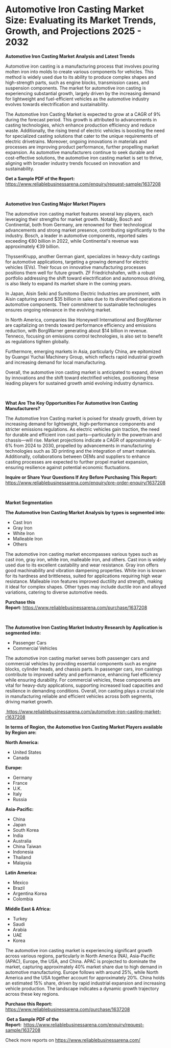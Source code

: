 <p><h1>Automotive Iron Casting Market Size: Evaluating its Market Trends, Growth, and Projections 2025 - 2032</h1></p><p><strong>Automotive Iron Casting Market Analysis and Latest Trends</strong></p>
<p><p>Automotive iron casting is a manufacturing process that involves pouring molten iron into molds to create various components for vehicles. This method is widely used due to its ability to produce complex shapes and high-strength parts, such as engine blocks, transmission cases, and suspension components. The market for automotive iron casting is experiencing substantial growth, largely driven by the increasing demand for lightweight and fuel-efficient vehicles as the automotive industry evolves towards electrification and sustainability.</p><p>The Automotive Iron Casting Market is expected to grow at a CAGR of 9% during the forecast period. This growth is attributed to advancements in casting technologies, which enhance production efficiency and reduce waste. Additionally, the rising trend of electric vehicles is boosting the need for specialized casting solutions that cater to the unique requirements of electric drivetrains. Moreover, ongoing innovations in materials and processes are improving product performance, further propelling market expansion. As automotive manufacturers continue to seek durable and cost-effective solutions, the automotive iron casting market is set to thrive, aligning with broader industry trends focused on innovation and sustainability.</p></p>
<p><strong>Get a Sample PDF of the Report:&nbsp;</strong> <a href="https://www.reliablebusinessarena.com/enquiry/request-sample/1637208?utm_campaign=3041&utm_medium=2&utm_source=Github&utm_content=ia&utm_term=23032025&utm_id=automotive-iron-casting">https://www.reliablebusinessarena.com/enquiry/request-sample/1637208</a></p>
<p>&nbsp;</p>
<p><strong>Automotive Iron Casting Major Market Players</strong></p>
<p><p>The automotive iron casting market features several key players, each leveraging their strengths for market growth. Notably, Bosch and Continental, both from Germany, are renowned for their technological advancements and strong market presence, contributing significantly to the industry. Bosch, a leader in automotive components, reported sales exceeding €80 billion in 2022, while Continental's revenue was approximately €39 billion.</p><p>ThyssenKrupp, another German giant, specializes in heavy-duty castings for automotive applications, targeting a growing demand for electric vehicles (EVs). Their focus on innovative manufacturing processes positions them well for future growth. ZF Friedrichshafen, with a robust portfolio addressing the shift toward electrification and autonomous driving, is also likely to expand its market share in the coming years.</p><p>In Japan, Aisin Seiki and Sumitomo Electric Industries are prominent, with Aisin capturing around $35 billion in sales due to its diversified operations in automotive components. Their commitment to sustainable technologies ensures ongoing relevance in the evolving market.</p><p>In North America, companies like Honeywell International and BorgWarner are capitalizing on trends toward performance efficiency and emissions reduction, with BorgWarner generating about $14 billion in revenue. Tenneco, focusing on emissions control technologies, is also set to benefit as regulations tighten globally.</p><p>Furthermore, emerging markets in Asia, particularly China, are epitomized by Guangxi Yuchai Machinery Group, which reflects rapid industrial growth and increasing demand for local manufacturing.</p><p>Overall, the automotive iron casting market is anticipated to expand, driven by innovations and the shift toward electrified vehicles, positioning these leading players for sustained growth amid evolving industry dynamics.</p></p>
<p>&nbsp;</p>
<p><strong>What Are The Key Opportunities For Automotive Iron Casting Manufacturers?</strong></p>
<p><p>The Automotive Iron Casting market is poised for steady growth, driven by increasing demand for lightweight, high-performance components and stricter emissions regulations. As electric vehicles gain traction, the need for durable and efficient iron cast parts—particularly in the powertrain and chassis—will rise. Market projections indicate a CAGR of approximately 4-6% from 2024 to 2030, propelled by advancements in manufacturing technologies such as 3D printing and the integration of smart materials. Additionally, collaborations between OEMs and suppliers to enhance casting processes are expected to further propel market expansion, ensuring resilience against potential economic fluctuations.</p></p>
<p><strong>Inquire or Share Your Questions If Any Before Purchasing This Report:</strong> <a href="https://www.reliablebusinessarena.com/enquiry/pre-order-enquiry/1637208?utm_campaign=3041&utm_medium=2&utm_source=Github&utm_content=ia&utm_term=23032025&utm_id=automotive-iron-casting">https://www.reliablebusinessarena.com/enquiry/pre-order-enquiry/1637208</a></p>
<p>&nbsp;</p>
<p><strong>Market Segmentation</strong></p>
<p><strong>The Automotive Iron Casting Market Analysis by types is segmented into:</strong></p>
<p><ul><li>Cast Iron</li><li>Gray Iron</li><li>White Iron</li><li>Malleable Iron</li><li>Others</li></ul></p>
<p><p>The automotive iron casting market encompasses various types such as cast iron, gray iron, white iron, malleable iron, and others. Cast iron is widely used due to its excellent castability and wear resistance. Gray iron offers good machinability and vibration dampening properties. White iron is known for its hardness and brittleness, suited for applications requiring high wear resistance. Malleable iron features improved ductility and strength, making it ideal for complex shapes. Other types may include ductile iron and alloyed variations, catering to diverse automotive needs.</p></p>
<p><strong>Purchase this Report:&nbsp;</strong><a href="https://www.reliablebusinessarena.com/purchase/1637208?utm_campaign=3041&utm_medium=2&utm_source=Github&utm_content=ia&utm_term=23032025&utm_id=automotive-iron-casting">https://www.reliablebusinessarena.com/purchase/1637208</a></p>
<p>&nbsp;</p>
<p><strong>The Automotive Iron Casting Market Industry Research by Application is segmented into:</strong></p>
<p><ul><li>Passenger Cars</li><li>Commercial Vehicles</li></ul></p>
<p><p>The automotive iron casting market serves both passenger cars and commercial vehicles by providing essential components such as engine blocks, cylinder heads, and chassis parts. In passenger cars, iron castings contribute to improved safety and performance, enhancing fuel efficiency while ensuring durability. For commercial vehicles, these components are vital for heavy-duty applications, supporting increased load capacities and resilience in demanding conditions. Overall, iron casting plays a crucial role in manufacturing reliable and efficient vehicles across both segments, driving market growth.</p></p>
<p><a href="https://www.reliablebusinessarena.com/automotive-iron-casting-market-r1637208?utm_campaign=3041&utm_medium=2&utm_source=Github&utm_content=ia&utm_term=23032025&utm_id=automotive-iron-casting">&nbsp;https://www.reliablebusinessarena.com/automotive-iron-casting-market-r1637208</a></p>
<p><strong>In terms of Region, the Automotive Iron Casting Market Players available by Region are:</strong></p>
<p>
    <p> <strong> North America: </strong>
        <ul>
            <li>United States</li>
            <li>Canada</li>
        </ul>
        </p> 
    <p> <strong> Europe: </strong>
        <ul>
            <li>Germany</li>
            <li>France</li>
            <li>U.K.</li>
            <li>Italy</li>
            <li>Russia</li>
        </ul>
        </p> 
    <p> <strong> Asia-Pacific: </strong>
        <ul>
            <li>China</li>
            <li>Japan</li>
            <li>South Korea</li>
            <li>India</li>
            <li>Australia</li>
            <li>China Taiwan</li>
            <li>Indonesia</li>
            <li>Thailand</li>
            <li>Malaysia</li>
        </ul>
        </p> 
    <p> <strong> Latin America: </strong>
        <ul>
            <li>Mexico</li>
            <li>Brazil</li>
            <li>Argentina Korea</li>
            <li>Colombia</li>
        </ul>
        </p> 
    <p> <strong> Middle East & Africa: </strong>
        <ul>
            <li>Turkey</li>
            <li>Saudi</li>
            <li>Arabia</li>
            <li>UAE</li>
            <li>Korea</li>
        </ul>
    </p>
    </p>
<p><p>The automotive iron casting market is experiencing significant growth across various regions, particularly in North America (NA), Asia-Pacific (APAC), Europe, the USA, and China. APAC is projected to dominate the market, capturing approximately 40% market share due to high demand in automotive manufacturing. Europe follows with around 25%, while North America and the USA together account for approximately 20%. China holds an estimated 15% share, driven by rapid industrial expansion and increasing vehicle production. The landscape indicates a dynamic growth trajectory across these key regions.</p></p>
<p><strong>Purchase this Report: </strong><a href="https://www.reliablebusinessarena.com/purchase/1637208?utm_campaign=3041&utm_medium=2&utm_source=Github&utm_content=ia&utm_term=23032025&utm_id=automotive-iron-casting">https://www.reliablebusinessarena.com/purchase/1637208</a></p>
<p>&nbsp;<strong>Get a Sample PDF of the Report:&nbsp;&nbsp;</strong><a href="https://www.reliablebusinessarena.com/enquiry/request-sample/1637208?utm_campaign=3041&utm_medium=2&utm_source=Github&utm_content=ia&utm_term=23032025&utm_id=automotive-iron-casting">https://www.reliablebusinessarena.com/enquiry/request-sample/1637208</a></p>
<p><strong></strong></p>
<p>Check more reports on <a href="https://www.reliablebusinessarena.com/?utm_campaign=3041&utm_medium=2&utm_source=Github&utm_content=ia&utm_term=23032025&utm_id=automotive-iron-casting">https://www.reliablebusinessarena.com/</a></p>